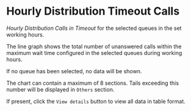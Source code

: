 # Hourly Distribution Timeout Calls

*Hourly Distribution Calls in Timeout* for the selected queues
in the set working hours.

The line graph shows the total number of unanswered calls within
the maximum wait time configured in the selected queues during
working hours.

If no queue has been selected, no data will be shown.

The chart can contain a maximum of 8 sections. Tails exceeding this
number will be displayed in `Others` section.

If present, click the `View details` button to view
all data in table format.
